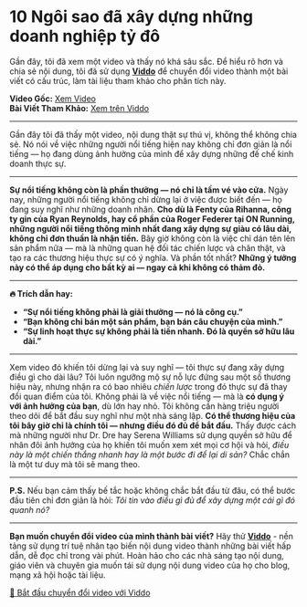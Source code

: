 # 10 Ngôi sao đã xây dựng những doanh nghiệp tỷ đô

Gần đây, tôi đã xem một video và thấy nó khá sâu sắc. Để hiểu rõ hơn và chia sẻ nội dung, tôi đã sử dụng **[Viddo](https://viddo.pro/)** để chuyển đổi video thành một bài viết có cấu trúc, làm tài liệu tham khảo cho phân tích này.

**Video Gốc:** [Xem Video](https://www.youtube.com/watch?v=oDNqbA9ZnOY)  
**Bài Viết Tham Khảo:** [Xem trên Viddo](https://viddo.pro/zh/video-result/d5009fa8-29ca-48df-ab64-1e8b67fa3195)

---

Gần đây tôi đã thấy một video, nội dung thật sự thú vị, không thể không chia sẻ. Nó nói về việc những người nổi tiếng hiện nay không chỉ đơn giản là nổi tiếng — họ đang dùng ảnh hưởng của mình để xây dựng những đế chế kinh doanh thực sự.

---

**Sự nổi tiếng không còn là phần thưởng — nó chỉ là tấm vé vào cửa.** Ngày nay, những người nổi tiếng không chỉ dừng lại ở việc được biết đến — họ đang suy nghĩ như những doanh nhân. **Cho dù là Fenty của Rihanna, công ty gin của Ryan Reynolds, hay cổ phần của Roger Federer tại ON Running, những người nổi tiếng thông minh nhất đang xây dựng sự giàu có lâu dài, không chỉ đơn thuần là nhận tiền.** Bây giờ không còn là việc chỉ dán tên lên sản phẩm nữa — mà là những quan hệ đối tác chiến lược và chân thật, và tạo ra các thương hiệu thực sự có ý nghĩa. Và phần tốt nhất? **Những ý tưởng này có thể áp dụng cho bất kỳ ai — ngay cả khi không có thảm đỏ.**

---

**🔥 Trích dẫn hay:**

- **“Sự nổi tiếng không phải là giải thưởng — nó là công cụ.”**
- **“Bạn không chỉ bán một sản phẩm, bạn bán câu chuyện của mình.”**
- **“Sự linh hoạt thực sự không phải là tiền nhanh. Đó là quyền sở hữu lâu dài.”**

---

Xem video đó khiến tôi dừng lại và suy nghĩ — tôi thực sự đang xây dựng điều gì cho dài lâu? Tôi luôn ngưỡng mộ sự nỗ lực đứng sau một số thương hiệu này, nhưng nhận ra có bao nhiêu *chiến lược* trong đó thực sự đã thay đổi quan điểm của tôi. Không phải là về việc nổi tiếng — mà là **có dụng ý với ảnh hưởng của bạn**, dù lớn hay nhỏ. Tôi không cần hàng triệu người theo dõi để bắt đầu suy nghĩ như một nhà sáng lập. **Có thể thương hiệu của tôi bây giờ chỉ là chính tôi — nhưng điều đó đủ để bắt đầu.** Thấy được cách mà những người như Dr. Dre hay Serena Williams sử dụng quyền sở hữu để nhân đôi ảnh hưởng của họ khiến tôi muốn xem xét mọi cơ hội và hỏi, *điều này là một chiến thắng nhanh hay là một bước đi để lại di sản?* Chắc chắn là một tư duy mà tôi sẽ mang theo.

---

**P.S.** Nếu bạn cảm thấy bế tắc hoặc không chắc bắt đầu từ đâu, có thể bước đầu tiên chỉ đơn giản là hỏi: *Tôi tin vào điều gì đủ để xây dựng một cái gì đó quanh nó?*

---

**Bạn muốn chuyển đổi video của mình thành bài viết?** Hãy thử **[Viddo](https://viddo.pro/)** - nền tảng sử dụng trí tuệ nhân tạo biến nội dung video thành những bài viết hấp dẫn, dễ đọc chỉ trong vài phút. Hoàn hảo cho các nhà sáng tạo nội dung, giáo viên và chuyên gia muốn tái sử dụng nội dung video của họ cho blog, mạng xã hội hoặc tài liệu.

[🚀 Bắt đầu chuyển đổi video với Viddo](https://viddo.pro/)